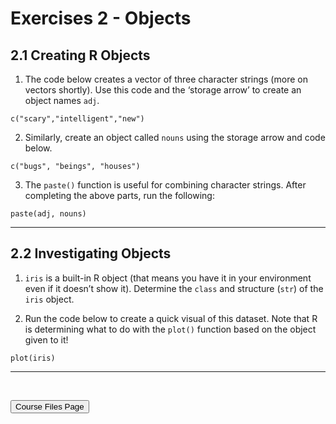 Exercises 2 - Objects
================

## 2.1 Creating R Objects

1.  The code below creates a vector of three character strings (more on
    vectors shortly). Use this code and the ‘storage arrow’ to create an
    object names `adj`.

`c("scary","intelligent","new")`

2.  Similarly, create an object called `nouns` using the storage arrow
    and code below.

`c("bugs", "beings", "houses")`

3.  The `paste()` function is useful for combining character strings.
    After completing the above parts, run the following:

`paste(adj, nouns)`

<hr>

## 2.2 Investigating Objects

1.  `iris` is a built-in R object (that means you have it in your
    environment even if it doesn’t show it). Determine the `class` and
    structure (`str`) of the `iris` object.

2.  Run the code below to create a quick visual of this dataset. Note
    that R is determining what to do with the `plot()` function based on
    the object given to it!

`plot(iris)`

<hr>

<br>

<a href = "https://jbpost2.github.io/Basics-of-R-for-Data-Science-and-Statistics/CourseFiles.html"><button type="button">Course
Files Page</button></a>
